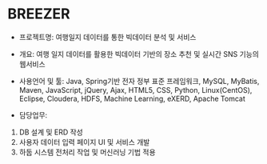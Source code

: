 # BREEZER

- 프로젝트명: 여행일지 데이터를 통한 빅데이터 분석 및 서비스
- 개요: 여행 일지 데이터를 활용한 빅데이터 기반의 장소 추천 및 실시간 SNS 기능의 웹서비스
- 사용언어 및 툴: 
Java, Spring기반 전자 정부 표준 프레임워크, MySQL, MyBatis, Maven, JavaScript, jQuery, Ajax, HTML5, CSS, Python, Linux(CentOS), Eclipse, Cloudera, HDFS, Machine Learning, eXERD, Apache Tomcat

- 담당업무:
 1) DB 설계 및 ERD 작성 
 2) 사용자 데이터 입력 페이지 UI 및 서비스 개발
 3) 하둡 시스템 전처리 작업 및 머신러닝 기법 적용
